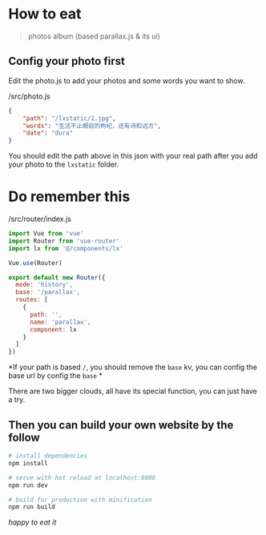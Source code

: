 # How to eat

> photos album (based parallax.js & its ui)

## Config your photo first

Edit the photo.js to add your photos and some words you want to show.

/src/photo.js
```json
{
    "path": "/lxstatic/1.jpg",
    "words": "生活不止眼前的枸杞，还有诗和远方",
    "date": "dura"
}
```

You should edit the path above in this json with your real path after you add your photo to the `lxstatic` folder.

# Do remember this

/src/router/index.js
```js
import Vue from 'vue'
import Router from 'vue-router'
import lx from '@/components/lx'

Vue.use(Router)

export default new Router({
  mode: 'history',
  base: '/parallax',
  routes: [
    {
      path: '',
      name: 'parallax',
      component: lx
    }
  ]
})
```
*If your path is based `/`, you should remove the `base` kv, you can config the base url by config the `base` *

There are two bigger clouds, all have its special function, you can just have a try.

## Then you can build your own website by the follow 

``` bash
# install dependencies
npm install

# serve with hot reload at localhost:8080
npm run dev

# build for production with minification
npm run build
```

*happy to eat it*
